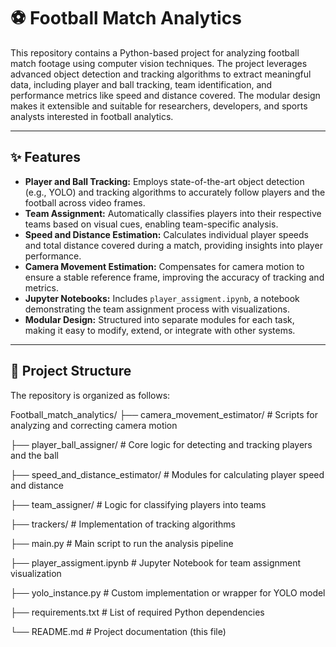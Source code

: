 # ⚽ Football Match Analytics

This repository contains a Python-based project for analyzing football match footage using computer vision techniques. The project leverages advanced object detection and tracking algorithms to extract meaningful data, including player and ball tracking, team identification, and performance metrics like speed and distance covered. The modular design makes it extensible and suitable for researchers, developers, and sports analysts interested in football analytics.

---

## ✨ Features

* **Player and Ball Tracking:** Employs state-of-the-art object detection (e.g., YOLO) and tracking algorithms to accurately follow players and the football across video frames.
* **Team Assignment:** Automatically classifies players into their respective teams based on visual cues, enabling team-specific analysis.
* **Speed and Distance Estimation:** Calculates individual player speeds and total distance covered during a match, providing insights into player performance.
* **Camera Movement Estimation:** Compensates for camera motion to ensure a stable reference frame, improving the accuracy of tracking and metrics.
* **Jupyter Notebooks:** Includes `player_assigment.ipynb`, a notebook demonstrating the team assignment process with visualizations.
* **Modular Design:** Structured into separate modules for each task, making it easy to modify, extend, or integrate with other systems.

---

## 📂 Project Structure

The repository is organized as follows:

Football_match_analytics/
├── camera_movement_estimator/      # Scripts for analyzing and correcting camera motion

├── player_ball_assigner/           # Core logic for detecting and tracking players and the ball

├── speed_and_distance_estimator/   # Modules for calculating player speed and distance

├── team_assigner/                  # Logic for classifying players into teams

├── trackers/                       # Implementation of tracking algorithms

├── main.py                         # Main script to run the analysis pipeline

├── player_assigment.ipynb          # Jupyter Notebook for team assignment visualization

├── yolo_instance.py                # Custom implementation or wrapper for YOLO model

├── requirements.txt                # List of required Python dependencies

└── README.md                       # Project documentation (this file)


